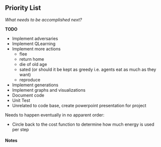 ## Priority List
*What needs to be accomplished next?*

**TODO**
- Implement adversaries
- Implement QLearning
- Implement more actions
    - flee
    - return home
    - die of old age
    - sated (or should it be kept as greedy i.e. agents eat as much as they want)
    - reproduce 
- Implement generations
- Implement graphs and visualizations
- Document code
- Unit Test
- Unrelated to code base, create powerpoint presentation for project


Needs to happen eventually in no apparent order:
- Circle back to the cost function to determine how much energy is used per step

#### Notes
